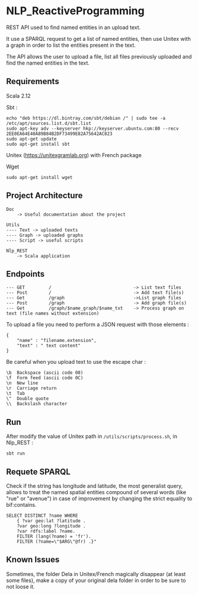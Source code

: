 # NLP_ReactiveProgramming

REST API used to find named entities in an upload text.

It use a SPARQL request to get a list of named entities, then use Unitex with a graph in order to list the entities present in the text.

The API allows the user to upload a file, list all files previously uploaded and find the named entities in the text.


## Requirements

Scala 2.12

Sbt :
```
echo "deb https://dl.bintray.com/sbt/debian /" | sudo tee -a /etc/apt/sources.list.d/sbt.list
sudo apt-key adv --keyserver hkp://keyserver.ubuntu.com:80 --recv 2EE0EA64E40A89B84B2DF73499E82A75642AC823
sudo apt-get update
sudo apt-get install sbt
```

Unitex (https://unitexgramlab.org) with French package

Wget

```
sudo apt-get install wget
```

## Project Architecture

```
Doc
    -> Useful documentation about the project

Utils
---- Text -> uploaded texts
---- Graph -> uploaded graphs
---- Script -> useful scripts

Nlp_REST
    -> Scala application
```


## Endpoints

```
--- GET     	/                               -> List text files
--- Post     	/                               -> Add text file(s)
--- Get     	/graph                          ->List graph files
--- Post     	/graph                          -> Add graph file(s)
--- Get     	/graph/$name_graph/$name_txt    -> Process graph on text (file names without extension)
```

To upload a file you need to perform a JSON request with those elements :  
```
{
	"name" : "filename.extension",
	"text" : " text content"
}
```

Be careful when you upload text to use the escape char :
```
\b  Backspace (ascii code 08)
\f  Form feed (ascii code 0C)
\n  New line
\r  Carriage return
\t  Tab
\"  Double quote
\\  Backslash character
```


## Run



After modify the value of Unitex path in `/utils/scripts/process.sh`, in Nlp_REST :
```
sbt run
```

## Requete SPARQL

Check if the string has longitude and latitude, the most generalist query, allows to treat the named spatial entities compound of several words (like "rue" or "avenue") in case of improvement by changing the strict equality to bif:contains.

```sparql
SELECT DISTINCT ?name WHERE
    { ?var geo:lat ?latitude .
    ?var geo:long ?longitude .
    ?var rdfs:label ?name.
    FILTER (lang(?name) = 'fr').
    FILTER (?name=\"$ARG\"@fr) .}"

```

## Known Issues

Sometimes, the folder Dela in Unitex/French magically disappear (at least some files), make a copy of your original dela folder in order to be sure to not loose it.
